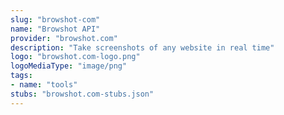 ```yaml
---
slug: "browshot-com"
name: "Browshot API"
provider: "browshot.com"
description: "Take screenshots of any website in real time"
logo: "browshot.com-logo.png"
logoMediaType: "image/png"
tags:
- name: "tools"
stubs: "browshot.com-stubs.json"
---
```

